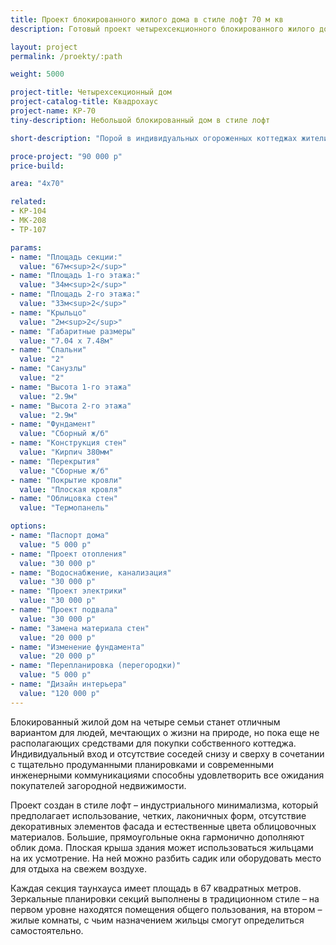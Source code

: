 ```yaml
---
title: Проект блокированного жилого дома в стиле лофт 70 м кв
description: Готовый проект четырехсекционного блокированного жилого дома (квадрохауса) с удобной планировкойв стиле лофт. Площадь секции&#58; 70 м.кв.

layout: project
permalink: /proekty/:path

weight: 5000

project-title: Четырехсекционный дом
project-catalog-title: Квадрохаус
project-name: KP-70
tiny-description: Небольшой блокированный дом в стиле лофт

short-description: "Порой в индивидуальных огороженных коттеджах жители чувствуют себя более одинокими. Сблокированный четырехсекционный дом создаст чувство защищенности. Небольшое количество соседей повышает безопасность вашего жилья. Маленькие комнаты и коридоры делают дом компактным и уютным, а плавно перетекающие друг в друга пространства позволяют проводить в нем время с комфортом. Проектом предложен коттедж в современном стиле лофт с композиционными акцентами на входных группах."

proce-project: "90 000 р"
price-build:

area: "4x70"

related:
- KP-104
- MK-208
- TP-107

params:
- name: "Площадь секции:"
  value: "67м<sup>2</sup>"
- name: "Площадь 1-го этажа:"
  value: "34м<sup>2</sup>"
- name: "Площадь 2-го этажа:"
  value: "33м<sup>2</sup>"
- name: "Крыльцо"
  value: "2м<sup>2</sup>"
- name: "Габаритные размеры"
  value: "7.04 x 7.48м"
- name: "Спальни"
  value: "2"
- name: "Санузлы"
  value: "2"
- name: "Высота 1-го этажа"
  value: "2.9м"
- name: "Высота 2-го этажа"
  value: "2.9м"
- name: "Фундамент"
  value: "Сборный ж/б"
- name: "Конструкция стен"
  value: "Кирпич 380мм"
- name: "Перекрытия"
  value: "Сборные ж/б"
- name: "Покрытие кровли"
  value: "Плоская кровля"
- name: "Облицовка стен"
  value: "Термопанель"

options:
- name: "Паспорт дома"
  value: "5 000 р"
- name: "Проект отопления"
  value: "30 000 р"
- name: "Водоснабжение, канализация"
  value: "30 000 р"
- name: "Проект электрики"
  value: "30 000 р"
- name: "Проект подвала"
  value: "30 000 р"
- name: "Замена материала стен"
  value: "20 000 р"
- name: "Изменение фундамента"
  value: "20 000 р"
- name: "Перепланировка (перегородки)"
  value: "5 000 р"
- name: "Дизайн интерьера"
  value: "120 000 р"
---
```

Блокированный жилой дом на четыре семьи станет отличным вариантом для людей, мечтающих о жизни на природе, но пока еще не располагающих средствами для покупки собственного коттеджа. Индивидуальный вход и отсутствие соседей снизу и сверху в сочетании с тщательно продуманными планировками и современными инженерными коммуникациями способны удовлетворить все ожидания покупателей загородной недвижимости.

Проект создан в стиле лофт – индустриального минимализма, который предполагает использование, четких, лаконичных форм, отсутствие декоративных элементов фасада и естественные цвета облицовочных материалов. Большие, прямоугольные окна гармонично дополняют облик дома. Плоская крыша здания может использоваться жильцами на их усмотрение. На ней можно разбить садик или оборудовать место для отдыха на свежем воздухе.

Каждая секция таунхауса имеет площадь в 67 квадратных метров. Зеркальные планировки секций выполнены в традиционном стиле – на первом уровне находятся помещения общего пользования, на втором – жилые комнаты, с чьим назначением жильцы смогут определиться самостоятельно.	